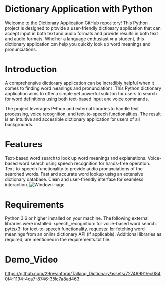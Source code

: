 # Dictionary Application with Python
Welcome to the Dictionary Application GitHub repository! This Python project is designed to provide a user-friendly dictionary application that can accept input in both text and audio formats and provide results in both text and audio formats. Whether a language enthusiast or a student, this dictionary application can help you quickly look up word meanings and pronunciations.


# Introduction
A comprehensive dictionary application can be incredibly helpful when it comes to finding word meanings and pronunciations. This Python dictionary application aims to offer a simple yet powerful solution for users to search for word definitions using both text-based input and voice commands.

The project leverages Python and external libraries to handle text processing, voice recognition, and text-to-speech functionalities. The result is an intuitive and accessible dictionary application for users of all backgrounds.

# Features
Text-based word search to look up word meanings and explanations.
Voice-based word search using speech recognition for hands-free operation.
Text-to-speech functionality to provide audio pronunciations of the searched words.
Fast and accurate word lookup using an extensive dictionary database.
Clean and user-friendly interface for seamless interaction.
![Window image](https://github.com/29revanthraj/Talking_Dictionary/assets/72749991/54ca016b-01d1-44c5-bab8-188019231951)

# Requirements
Python 3.6 or higher installed on your machine.
The following external libraries were installed:
speech_recognition: for voice-based word search.
pyttsx3: for text-to-speech functionality.
requests: for fetching word meanings from an online dictionary API (if applicable).
Additional libraries as required, are mentioned in the requirements.txt file.

# Demo_Video
https://github.com/29revanthraj/Talking_Dictionary/assets/72749991/ec0840f4-1194-4ca7-8746-35fc7a8ad463

